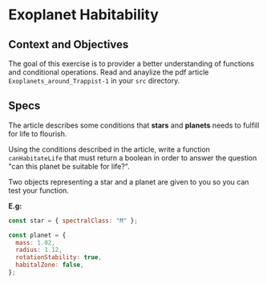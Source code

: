 # Exoplanet Habitability

## Context and Objectives

The goal of this exercise is to provider a better understanding of functions and conditional operations.
Read and anaylize the pdf article `Exoplanets_around_Trappist-1` in your `src` directory.

## Specs

The article describes some conditions that **stars** and **planets** needs to fulfill for life to flourish.

Using the conditions described in the article, write a function `canHabitateLife` that must return a boolean in order to answer the question "can this planet be suitable for life?".

Two objects representing a star and a planet are given to you so you can test your function.

**E.g:**

```js
const star = { spectralClass: "M" };

const planet = {
  mass: 1.02,
  radius: 1.12,
  rotationStability: true,
  habitalZone: false,
};
```
